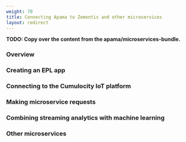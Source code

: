 ```yaml
---
weight: 70
title: Connecting Apama to Zementis and other microservices
layout: redirect
---
```


**TODO: Copy over the content from the apama/microservices-bundle.**

### Overview

### Creating an EPL app

### Connecting to the Cumulocity IoT platform

### Making microservice requests

### Combining streaming analytics with machine learning

### Other microservices
